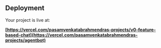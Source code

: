

## Deployment

Your project is live at:

**[https://vercel.com/pasamvenkatabrahmendras-projects/v0-feature-based-chat](https://vercel.com/pasamvenkatabrahmendras-projects/agentbot)**

